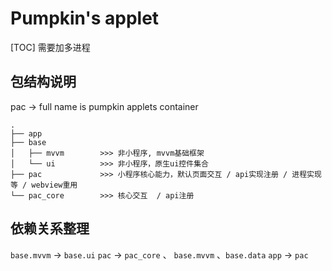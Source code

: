 # Pumpkin's applet

[TOC]
需要加多进程

## 包结构说明

pac -> full name is pumpkin applets container

```
.
├── app
├── base
│   ├── mvvm        >>> 非小程序, mvvm基础框架
│   └── ui          >>> 非小程序，原生ui控件集合
├── pac             >>> 小程序核心能力，默认页面交互 / api实现注册 / 进程实现等 / webview重用
└── pac_core        >>> 核心交互  / api注册 
```

## 依赖关系整理
`base.mvvm` -> `base.ui`
`pac` -> `pac_core` 、 `base.mvvm` 、`base.data`
`app` -> `pac`

